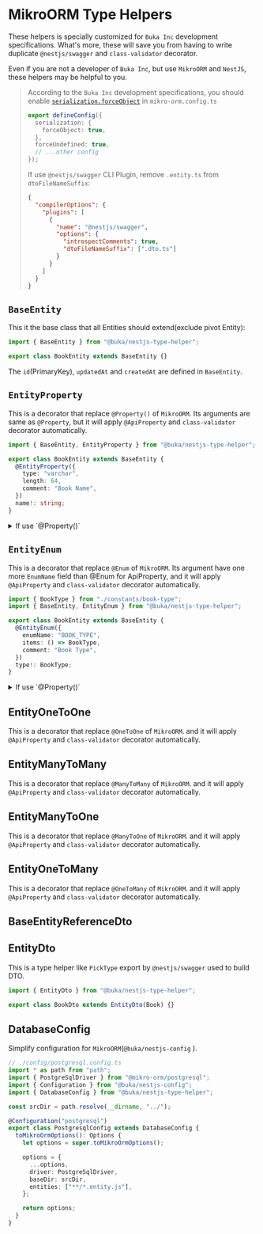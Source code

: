 # MikroORM Type Helpers

These helpers is specially customized for `Buka Inc` development specifications.
What's more, these will save you from having to write duplicate `@nestjs/swagger` and `class-validator` decorator.

Even if you are not a developer of `Buka Inc`, but use `MikroORM` and `NestJS`, these helpers may be helpful to you.

> According to the `Buka Inc` development specifications,
> you should enable [`serialization.forceObject`](https://mikro-orm.io/docs/serializing#foreign-keys-are-forceobject) in `mikro-orm.config.ts`
>
> ```typescript
> export defineConfig({
>   serialization: {
>     forceObject: true,
>   },
>   forceUndefined: true,
>   // ...other config
> });
> ```
>
> If use `@nestjs/swagger` CLI Plugin, remove `.entity.ts` from `dtoFileNameSuffix`:
>
> ```json
> {
>   "compilerOptions": {
>     "plugins": [
>       {
>         "name": "@nestjs/swagger",
>         "options": {
>           "introspectComments": true,
>           "dtoFileNameSuffix": [".dto.ts"]
>         }
>       }
>     ]
>   }
> }
> ```

## `BaseEntity`

This it the base class that all Entities should extend(exclude pivot Entity):

```typescript
import { BaseEntity } from "@buka/nestjs-type-helper";

export class BookEntity extends BaseEntity {}
```

The `id`(PrimaryKey), `updatedAt` and `createdAt` are defined in `BaseEntity`.

## `EntityProperty`

This is a decorator that replace `@Property()` of `MikroORM`.
Its arguments are same as `@Property`,
but it will apply `@ApiProperty` and `class-validator` decorator automatically.

```typescript
import { BaseEntity, EntityProperty } from "@buka/nestjs-type-helper";

export class BookEntity extends BaseEntity {
  @EntityProperty({
    type: "varchar",
    length: 64,
    comment: "Book Name",
  })
  name!: string;
}
```

<details>
  <summary>If use `@Property()`</summary>

```typescript
import { BaseEntity } from "@buka/nestjs-type-helper";
import { Property } from "@mikro-orm/core";
import { ApiProperty } from "@nestjs/swagger";

export class BookEntity extends BaseEntity {
  @Property({
    type: "varchar",
    length: 64,
    comment: "Book Name",
  })
  @IsString()
  @MaxLength(64)
  @ApiProperty({
    type: string,
    maxLength: 64,
  })
  name!: string;
}
```

</details>

## `EntityEnum`

This is a decorator that replace `@Enum` of `MikroORM`.
Its argument have one more `EnumName` field than @Enum for ApiProperty,
and it will apply `@ApiProperty` and `class-validator` decorator automatically.

```typescript
import { BookType } from "./constants/book-type";
import { BaseEntity, EntityEnum } from "@buka/nestjs-type-helper";

export class BookEntity extends BaseEntity {
  @EntityEnum({
    enumName: "BOOK_TYPE",
    items: () => BookType,
    comment: "Book Type",
  })
  type!: BookType;
}
```

<details>
  <summary>If use `@Property()`</summary>

```typescript
import { BaseEntity } from "@buka/nestjs-type-helper";

export class BookEntity extends BaseEntity {
  @ApiProperty({
    enumName: 'BOOK_TYPE',
    enum: () => BookType,
    description: 'Book Type'
  })
  @Property({
    items: () => BookType,
    comment: 'Book Type'
  })
  type!: BookType,
}
```

</details>

## EntityOneToOne

This is a decorator that replace `@OneToOne` of `MikroORM`.
and it will apply `@ApiProperty` and `class-validator` decorator automatically.

## EntityManyToMany

This is a decorator that replace `@ManyToMany` of `MikroORM`.
and it will apply `@ApiProperty` and `class-validator` decorator automatically.

## EntityManyToOne

This is a decorator that replace `@ManyToOne` of `MikroORM`.
and it will apply `@ApiProperty` and `class-validator` decorator automatically.

## EntityOneToMany

This is a decorator that replace `@OneToMany` of `MikroORM`.
and it will apply `@ApiProperty` and `class-validator` decorator automatically.

## BaseEntityReferenceDto

## EntityDto

This is a type helper like `PickType` export by `@nestjs/swagger` used to build DTO.

```typescript
import { EntityDto } from "@buka/nestjs-type-helper";

export class BookDto extends EntityDto(Book) {}
```

## DatabaseConfig

Simplify configuration for `MikroORM`(`@buka/nestjs-config` ).

```typescript
// ./config/postgresql.config.ts
import * as path from "path";
import { PostgreSqlDriver } from "@mikro-orm/postgresql";
import { Configuration } from "@buka/nestjs-config";
import { DatabaseConfig } from "@buka/nestjs-type-helper";

const srcDir = path.resolve(__dirname, "../");

@Configuration("postgresql")
export class PostgresqlConfig extends DatabaseConfig {
  toMikroOrmOptions(): Options {
    let options = super.toMikroOrmOptions();

    options = {
      ...options,
      driver: PostgreSqlDriver,
      baseDir: srcDir,
      entities: ["**/*.entity.js"],
    };

    return options;
  }
}
```
